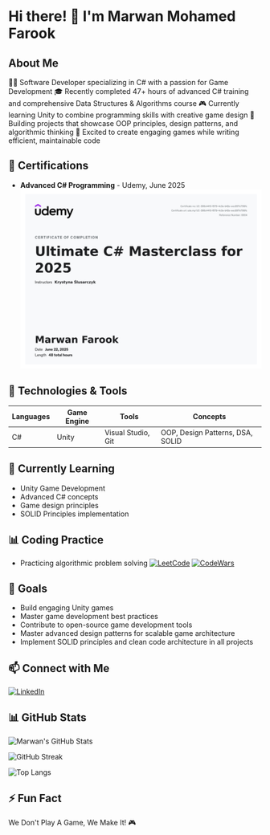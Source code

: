 # Hi there! 👋 I'm Marwan Mohamed Farook

## About Me
👨‍💻 Software Developer specializing in C# with a passion for Game Development
🎓 Recently completed 47+ hours of advanced C# training and comprehensive Data Structures & Algorithms course
🎮 Currently learning Unity to combine programming skills with creative game design
🔧 Building projects that showcase OOP principles, design patterns, and algorithmic thinking
🌱 Excited to create engaging games while writing efficient, maintainable code

## 📜 Certifications
- **Advanced C# Programming** - Udemy, June 2025  
  ![Advanced C# Programming Certificate](UC-398c4410-f579-4c0a-b42e-eec897e798fc.jpg)

## 🔧 Technologies & Tools
| Languages | Game Engine | Tools          | Concepts                          |
|-----------|-------------|----------------|-----------------------------------|
| C#        | Unity       | Visual Studio, Git | OOP, Design Patterns, DSA, SOLID |


## 🌱 Currently Learning
- Unity Game Development
- Advanced C# concepts
- Game design principles
- SOLID Principles implementation

## 📊 Coding Practice
- Practicing algorithmic problem solving
[![LeetCode](https://img.shields.io/badge/-LeetCode-FFA116?style=flat&logo=leetcode)](https://leetcode.com/u/marwanFarook/)
[![CodeWars](https://img.shields.io/badge/-CodeWars-B1361E?style=flat&logo=codewars)](https://www.codewars.com/users/Farookz)

## 🎯 Goals
- Build engaging Unity games
- Master game development best practices
- Contribute to open-source game development tools
- Master advanced design patterns for scalable game architecture
- Implement SOLID principles and clean code architecture in all projects

## 📫 Connect with Me
[![LinkedIn](https://img.shields.io/badge/-LinkedIn-0077B5?style=flat&logo=linkedin)](https://www.linkedin.com/in/marwan-farook-411154314/)
 
## 📊 GitHub Stats
![Marwan's GitHub Stats](https://github-readme-stats.vercel.app/api?username=marwanFarook&show_icons=true&theme=transparent&count_private=true)

![GitHub Streak](https://github-readme-streak-stats.herokuapp.com/?user=marwanFarook&theme=transparent)

![Top Langs](https://github-readme-stats.vercel.app/api/top-langs/?username=marwanfarook22&layout=compact&theme=transparent)
## ⚡ Fun Fact
We Don't Play A Game, We Make It! 🎮
